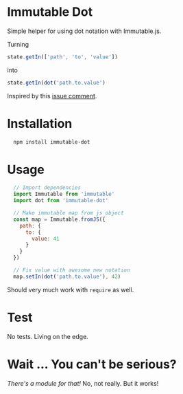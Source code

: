 # Immutable Dot

Simple helper for using dot notation with Immutable.js. 

Turning

```javascript
state.getIn(['path', 'to', 'value'])
```

into

```javascript
state.getIn(dot('path.to.value')
```

Inspired by this [issue comment](https://github.com/facebook/immutable-js/issues/757#issuecomment-210705453).

# Installation

```bash
  npm install immutable-dot
```

# Usage

```javascript
  // Import dependencies
  import Immutable from 'immutable'
  import dot from 'immutable-dot'

  // Make immutable map from js object
  const map = Immutable.fromJS({
    path: {
      to: {
        value: 41
      }
    }
  })

  // Fix value with awesome new notation
  map.setIn(dot('path.to.value'), 42)
```

Should very much work with `require` as well.

# Test

No tests. Living on the edge.

# Wait ... You can't be serious?

*There's a module for that!* No, not really. But it works!
